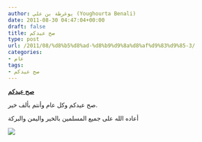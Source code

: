 ```yaml
---
author: يوغرطة بن علي (Youghourta Benali)
date: 2011-08-30 04:47:04+00:00
draft: false
title: صح عيدكم
type: post
url: /2011/08/%d8%b5%d8%ad-%d8%b9%d9%8a%d8%af%d9%83%d9%85-3/
categories:
- عام
tags:
- صح عيدكم
---
```


[**صح عيدكم**](https://www.it-scoop.com/2011/08/%D8%B5%D8%AD-%D8%B9%D9%8A%D8%AF%D9%83%D9%85-3/)


صح عيدكم وكل عام وأنتم بألف خير.

أعاده الله على جميع المسلمين بالخير واليمن والبركة

[![](https://www.it-scoop.com/wp-content/uploads/2011/08/%D8%B9%D9%8A%D8%AF%D9%83%D9%85-%D9%85%D8%A8%D8%A7%D8%B1%D9%83-1024x461.jpg)
](https://www.it-scoop.com/2011/08/%D8%B5%D8%AD-%D8%B9%D9%8A%D8%AF%D9%83%D9%85-3/)
